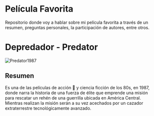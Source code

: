 # Película Favorita
 Repositorio donde voy a hablar sobre mi película favorita a través de un resumen, preguntas personales, la participación de autores, entre otros.

# Depredador - Predator
![Predator1987](https://www10.mejortorrent.ma/wp-content/uploads/2021/01/biznhvfedHPp9GKjlVFXH6OZtyU-1.jpg)

## Resumen
Es una de las películas de acción :gun: y ciencia ficción de los 80s, en 1987, donde narra la historia de una fuerza de élite que emprende una misión para rescatar un rehén de una guerrilla ubicada en América Central. Mientras realizan la misión serán a su vez acechados por un cazador extraterrestre tecnológicamente avanzado. 